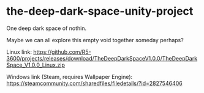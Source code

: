 # the-deep-dark-space-unity-project

One deep dark space of nothin.

Maybe we can all explore this empty void together someday perhaps?

Linux link: https://github.com/R5-3600/projects/releases/download/TheDeepDarkSpaceV1.0.0/TheDeepDarkSpace_V1.0.0_Linux.zip

Windows link (Steam, requires Wallpaper Engine): https://steamcommunity.com/sharedfiles/filedetails/?id=2827546406
